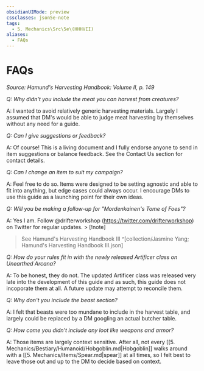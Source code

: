 ```yaml
---
obsidianUIMode: preview
cssclasses: json5e-note
tags:
  - 5. Mechanics\Src\5e\(HHHVII)
aliases:
  - FAQs
---
```

# FAQs
*Source: Hamund's Harvesting Handbook: Volume II, p. 149* 

*Q: Why didn't you include the meat you can harvest from creatures?*

A: I wanted to avoid relatively generic harvesting materials. Largely I assumed that DM's would be able to judge meat harvesting by themselves without any need for a guide.

*Q: Can I give suggestions or feedback?*

A: Of course! This is a living document and I fully endorse anyone to send in item suggestions or balance feedback. See the Contact Us section for contact details.

*Q: Can I change an item to suit my campaign?*

A: Feel free to do so. Items were designed to be setting agnostic and able to fit into anything, but edge cases could always occur. I encourage DMs to use this guide as a launching point for their own ideas.

*Q: Will you be making a follow-up for "Mordenkainen's Tome of Foes"?*

A: Yes I am. Follow @drifterworkshop (https://twitter.com/drifterworkshop) on Twitter for regular updates. > [!note]
> See Hamund's Harvesting Handbook III ^[collection/Jasmine Yang; Hamund's Harvesting Handbook III.json]

*Q: How do your rules fit in with the newly released Artificer class on Unearthed Arcana?*

A: To be honest, they do not. The updated Artificer class was released very late into the development of this guide and as such, this guide does not incoporate them at all. A future update may attempt to reconcile them.

*Q: Why don't you include the beast section?*

A: I felt that beasts were too mundane to include in the harvest table, and largely could be replaced by a DM googling an actual butcher table.

*Q: How come you didn't include any loot like weapons and armor?*

A: Those items are largely context sensitive. After all, not every [[5. Mechanics/Bestiary/Humanoid/Hobgoblin.md\|Hobgoblin]] walks around with a [[5. Mechanics/Items/Spear.md\|spear]] at all times, so I felt best to leave those out and up to the DM to decide based on context.
